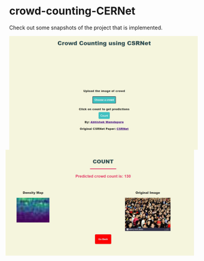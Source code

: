 # crowd-counting-CERNet

Check out some snapshots of the project that is implemented. 

<img src="Annotation 2020-05-12 222558.jpg" alt="Snap-shot-first-page" style="float: left; margin-right: 10px;" />
<img src="Annotation 2020-05-12 222710.jpg" alt="Snap-shot-first-page" style="float: right; margin-right: 10px;" />
